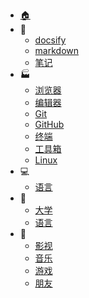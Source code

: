 - [:house:](/)
- :notebook:
  - [docsify](blog/docsify/)
  - [markdown](blog/markdown/)
  - [笔记](blog/notebook/)
- :factory:
  - [浏览器](environment/browser/)
  - [编辑器](environment/editor/)
  - [Git](environment/git/)
  - [GitHub](environment/GitHub/)
  - [终端](environment/terminal/)
  - [工具箱](environment/kit/)
  - [Linux](environment/OS/Linux/)
- :computer:
  - [语言](CS/lang/)
- :school:
  - [大学](education/university/)
  - [语言](education/LCID/)
- :dancer:
  - [影视](entertainment/video/)
  - [音乐](entertainment/music/)
  - [游戏](entertainment/game/)
  - [朋友](entertainment/friends/)
